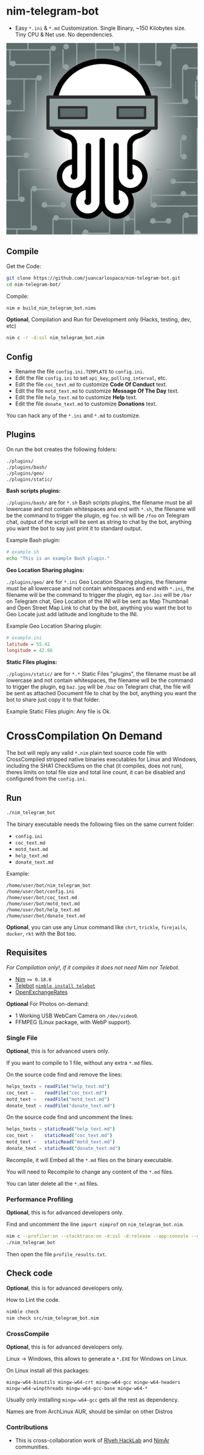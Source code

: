 # nim-telegram-bot

- Easy `*.ini` & `*.md` Customization. Single Binary, ~150 Kilobytes size. Tiny CPU & Net use. No dependencies.

![Rlyeh HackLab](art/nim-telegram-bot-rlye.svg "Art by Rlyeh HackLab http://rlab.be")


## Compile

Get the Code:

```bash
git clone https://github.com/juancarlospaco/nim-telegram-bot.git
cd nim-telegram-bot/
```

Compile:

```bash
nim e build_nim_telegram_bot.nims
```

**Optional**, Compilation and Run for Development only (Hacks, testing, dev, etc)

```bash
nim c -r -d:ssl nim_telegram_bot.nim
```


## Config

- Rename the file `config.ini.TEMPLATE` to `config.ini`.
- Edit the file `config.ini` to set `api_key`, `polling_interval`, etc.
- Edit the file `coc_text.md` to customize **Code Of Conduct** text.
- Edit the file `motd_text.md` to customize **Message Of The Day** text.
- Edit the file `help_text.md` to customize **Help** text.
- Edit the file `donate_text.md` to customize **Donations** text.

You can hack any of the `*.ini` and `*.md` to customize.

## Plugins

On run the bot creates the following folders:

```
./plugins/
./plugins/bash/
./plugins/geo/
./plugins/static/
```

**Bash scripts plugins:**

`./plugins/bash/` are for `*.sh` Bash scripts plugins,
the filename must be all lowercase and not contain whitespaces and end with `*.sh`,
the filename will be the command to trigger the plugin, eg `foo.sh` will be `/foo` on Telegram chat,
output of the script will be sent as string to chat by the bot,
anything you want the bot to say just print it to standard output.

Example Bash plugin:

```bash
# example.sh
echo "This is an example Bash plugin."
```

**Geo Location Sharing plugins:**

`./plugins/geo/` are for `*.ini` Geo Location Sharing plugins,
the filename must be all lowercase and not contain whitespaces and end with `*.ini`,
the filename will be the command to trigger the plugin, eg `bar.ini` will be `/bar` on Telegram chat,
Geo Location of the INI will be sent as Map Thumbnail and Open Street Map Link to chat by the bot,
anything you want the bot to Geo Locate just add latitude and longitude to the INI.

Example Geo Location Sharing plugin:

```ini
# example.ini
latitude = 55.42
longitude = 42.66
```

**Static Files plugins:**

`./plugins/static/` are for `*.*` Static Files "plugins",
the filename must be all lowercase and not contain whitespaces,
the filename will be the command to trigger the plugin, eg `baz.jpg` will be `/baz` on Telegram chat,
the file will be sent as attached Document file to chat by the bot,
anything you want the bot to share just copy it to that folder.

Example Static Files plugin: Any file is Ok.


# CrossCompilation On Demand

The bot will reply any valid `*.nim` plain text source code file with
CrossCompiled stripped native binaries executables for Linux and Windows,
including the SHA1 CheckSums on the chat (it compiles, does not run),
theres limits on total file size and total line count,
it can be disabled and configured from the `config.ini`.


## Run

```bash
./nim_telegram_bot
```

The binary executable needs the following files on the same current folder:

- `config.ini`
- `coc_text.md`
- `motd_text.md`
- `help_text.md`
- `donate_text.md`

Example:

```
/home/user/bot/nim_telegram_bot
/home/user/bot/config.ini
/home/user/bot/coc_text.md
/home/user/bot/motd_text.md
/home/user/bot/help_text.md
/home/user/bot/donate_text.md
```

**Optional**, you can use any Linux command like `chrt`, `trickle`, `firejails`, `docker`, `rkt` with the Bot too.


## Requisites

*For Compilation only!, if it compiles it does not need Nim nor Telebot.*

- [Nim](https://nim-lang.org/install_unix.html) `>= 0.18.0`
- [Telebot](https://github.com/ba0f3/telebot.nim) [`nimble install telebot`](https://nimble.directory/pkg/telebot)
- [OpenExchangeRates](https://github.com/juancarlospaco/nim-openexchangerates#nim-openexchangerates)

**Optional** For Photos on-demand:

- 1 Working USB WebCam Camera on `/dev/video0`.
- FFMPEG (Linux package, with WebP support).


### Single File

**Optional**, this is for advanced users only.

If you want to compile to 1 file, without any extra `*.md` files.

On the source code find and remove the lines:

```nim
helps_texts = readFile("help_text.md")
coc_text =    readFile("coc_text.md")
motd_text =   readFile("motd_text.md")
donate_text = readFile("donate_text.md")
```

On the source code find and uncomment the lines:

```nim
helps_texts = staticRead("help_text.md")
coc_text =    staticRead("coc_text.md")
motd_text =   staticRead("motd_text.md")
donate_text = staticRead("donate_text.md")
```

Recompile, it will Embed all the `*.md` files on the binary executable.

You will need to Recompile to change any content of the `*.md` files.

You can later delete all the `*.md` files.


### Performance Profiling

**Optional**, this is for advanced developers only.

Find and uncomment the line `import nimprof` on `nim_telegram_bot.nim`.

```bash
nim c --profiler:on --stacktrace:on -d:ssl -d:release --app:console --opt:size nim_telegram_bot.nim
./nim_telegram_bot
```

Then open the file `profile_results.txt`.


## Check code

**Optional**, this is for advanced developers only.

How to Lint the code.

```bash
nimble check
nim check src/nim_telegram_bot.nim
```


### CrossCompile

**Optional**, this is for advanced developers only.

Linux -> Windows, this allows to generate a `*.EXE` for Windows on Linux.

On Linux install all this packages:

```
mingw-w64-binutils mingw-w64-crt mingw-w64-gcc mingw-w64-headers mingw-w64-winpthreads mingw-w64-gcc-base mingw-w64-*
```

Usually only installing `mingw-w64-gcc` gets all the rest as dependency.

Names are from ArchLinux AUR, should be similar on other Distros


### Contributions

- This is cross-collaboration work of [Rlyeh HackLab](https://rlab.be) and [NimAr](https://t.me/NimArgentina) communities.
